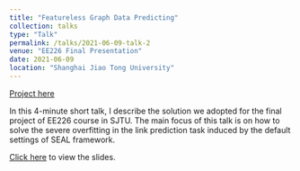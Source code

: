 ```yaml
---
title: "Featureless Graph Data Predicting"
collection: talks
type: "Talk"
permalink: /talks/2021-06-09-talk-2
venue: "EE226 Final Presentation"
date: 2021-06-09
location: "Shanghai Jiao Tong University"
---
```


[Project here](https://github.com/SkyRiver-2000/EE226-Final-Project)

In this 4-minute short talk, I describe the solution we adopted for the final project of EE226 course in SJTU. The main focus of this talk is on how to solve the severe overfitting in the link prediction task induced by the default settings of SEAL framework.

[Click here](../files/EE226-project.pdf) to view the slides.

